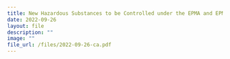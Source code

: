 ```yaml
---
title: New Hazardous Substances to be Controlled under the EPMA and EPM(HS) Regs
date: 2022-09-26
layout: file
description: ""
image: ""
file_url: /files/2022-09-26-ca.pdf
---
```

